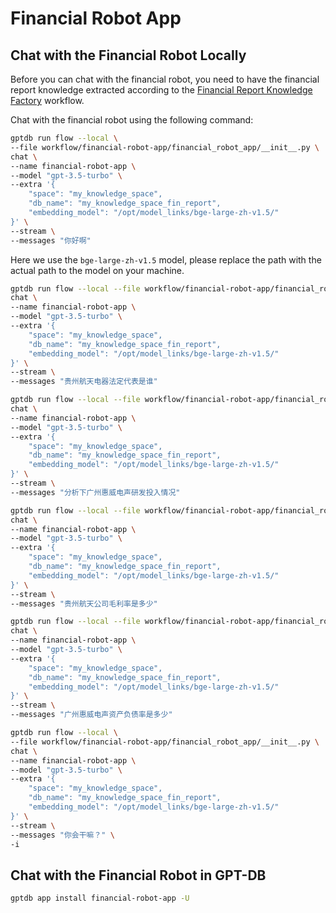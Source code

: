 # Financial Robot App

## Chat with the Financial Robot Locally

Before you can chat with the financial robot, you need to have the financial report 
knowledge extracted according to the 
[Financial Report Knowledge Factory](../financial-report-knowledge-factory/README.md) workflow.


Chat with the financial robot using the following command:

```bash
gptdb run flow --local \
--file workflow/financial-robot-app/financial_robot_app/__init__.py \
chat \
--name financial-robot-app \
--model "gpt-3.5-turbo" \
--extra '{
    "space": "my_knowledge_space",
    "db_name": "my_knowledge_space_fin_report",
    "embedding_model": "/opt/model_links/bge-large-zh-v1.5/"
}' \
--stream \
--messages "你好啊"
```

Here we use the `bge-large-zh-v1.5` model, please replace the path with the actual path
to the model on your machine.

```bash
gptdb run flow --local --file workflow/financial-robot-app/financial_robot_app/__init__.py \
chat \
--name financial-robot-app \
--model "gpt-3.5-turbo" \
--extra '{
    "space": "my_knowledge_space",
    "db_name": "my_knowledge_space_fin_report",
    "embedding_model": "/opt/model_links/bge-large-zh-v1.5/"
}' \
--stream \
--messages "贵州航天电器法定代表是谁"
```

```bash
gptdb run flow --local --file workflow/financial-robot-app/financial_robot_app/__init__.py \
chat \
--name financial-robot-app \
--model "gpt-3.5-turbo" \
--extra '{
    "space": "my_knowledge_space",
    "db_name": "my_knowledge_space_fin_report",
    "embedding_model": "/opt/model_links/bge-large-zh-v1.5/"
}' \
--stream \
--messages "分析下广州惠威电声研发投入情况"
```

```bash
gptdb run flow --local --file workflow/financial-robot-app/financial_robot_app/__init__.py \
chat \
--name financial-robot-app \
--model "gpt-3.5-turbo" \
--extra '{
    "space": "my_knowledge_space",
    "db_name": "my_knowledge_space_fin_report",
    "embedding_model": "/opt/model_links/bge-large-zh-v1.5/"
}' \
--stream \
--messages "贵州航天公司毛利率是多少"
```

```bash
gptdb run flow --local --file workflow/financial-robot-app/financial_robot_app/__init__.py \
chat \
--name financial-robot-app \
--model "gpt-3.5-turbo" \
--extra '{
    "space": "my_knowledge_space",
    "db_name": "my_knowledge_space_fin_report",
    "embedding_model": "/opt/model_links/bge-large-zh-v1.5/"
}' \
--stream \
--messages "广州惠威电声资产负债率是多少"
```

```bash
gptdb run flow --local \
--file workflow/financial-robot-app/financial_robot_app/__init__.py \
chat \
--name financial-robot-app \
--model "gpt-3.5-turbo" \
--extra '{
    "space": "my_knowledge_space",
    "db_name": "my_knowledge_space_fin_report",
    "embedding_model": "/opt/model_links/bge-large-zh-v1.5/"
}' \
--stream \
--messages "你会干嘛？" \
-i
```

## Chat with the Financial Robot in GPT-DB

```bash
gptdb app install financial-robot-app -U
```